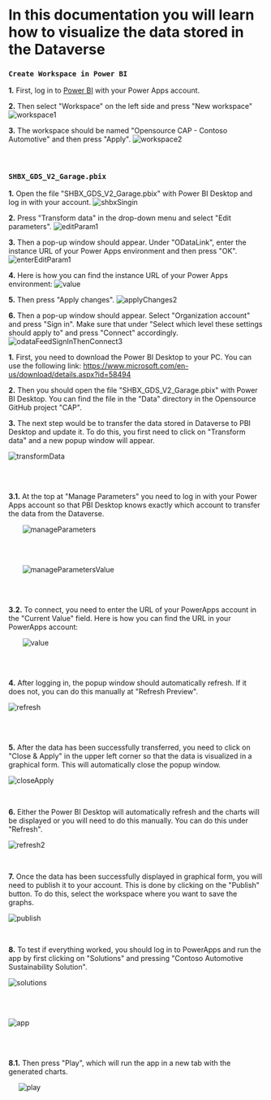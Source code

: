 # In this documentation you will learn how to visualize the data stored in the Dataverse

### **`Create Workspace in Power BI`**

**1.** First, log in to [Power BI](https://app.powerbi.com/) with your Power Apps account.

**2.** Then select "Workspace" on the left side and press "New workspace" <br />
![workspace1](https://github.com/shbxio/CAP/assets/43991954/e0413f7a-e056-4730-8d14-964ea5ed4d4b)

**3.** The workspace should be named "Opensource CAP - Contoso Automotive" and then press "Apply".
![workspace2](https://github.com/shbxio/CAP/assets/43991954/e3ce93ab-cebb-467c-9de5-4f0864525906)
<br />
<br />
<br />

### **`SHBX_GDS_V2_Garage.pbix`**

**1.** Open the file "SHBX_GDS_V2_Garage.pbix" with Power BI Desktop and log in with your account.
![shbxSingin](https://github.com/shbxio/CAP/assets/43991954/425b8a06-78cf-436a-ac8e-c04fca1a4480)

**2.** Press "Transform data" in the drop-down menu and select "Edit parameters".
![editParam1](https://github.com/shbxio/CAP/assets/43991954/e0bc2736-271c-4769-b049-952333bd1042)

**3.** Then a pop-up window should appear. Under "ODataLink", enter the instance URL of your Power Apps environment and then press "OK".
![enterEditParam1](https://github.com/shbxio/CAP/assets/43991954/6c23491e-9176-4daa-8b67-375a41c1b068)

**4.** Here is how you can find the instance URL of your Power Apps environment:
![value](https://github.com/shbxio/CAP/assets/43991954/86e2bd0e-a7db-490b-a780-e6f631373c19)

**5.** Then press "Apply changes".
![applyChanges2](https://github.com/shbxio/CAP/assets/43991954/63d8a6df-e790-46d2-b181-0c9a1e999d3c)

**6.** Then a pop-up window should appear. Select "Organization account" and press "Sign in". Make sure that under "Select which level these settings should apply to" and press "Connect" accordingly.
![odataFeedSignInThenConnect3](https://github.com/shbxio/CAP/assets/43991954/4e7330b6-c18b-4b03-941c-02a0515dde1f)





**1.** First, you need to download the Power BI Desktop to your PC. You can use the following link: https://www.microsoft.com/en-us/download/details.aspx?id=58494 


**2.** Then you should open the file "SHBX_GDS_V2_Garage.pbix" with Power BI Desktop. You can find the file in the "Data" directory in the Opensource GitHub project "CAP".   


**3.** The next step would be to transfer the data stored in Dataverse to PBI Desktop and update it. To do this, you first need to click on "Transform data" and a new popup window will appear.  

   ![transformData](https://github.com/shbxio/CAP/assets/43991954/8efe444c-ae0a-4a4b-b88b-f7065402b7ee)

<br /> <br />

   **3.1.** At the top at "Manage Parameters" you need to log in with your Power Apps account so that PBI Desktop knows exactly which account to transfer the data from the Dataverse.
   
&nbsp;&nbsp;&nbsp;&nbsp;&nbsp;&nbsp; ![manageParameters](https://github.com/shbxio/CAP/assets/43991954/965f6d23-1826-4bf7-b175-9466b94d44db)

<br /> <br />

&nbsp;&nbsp;&nbsp;&nbsp;&nbsp;&nbsp; ![manageParametersValue](https://github.com/shbxio/CAP/assets/43991954/73f54926-01b8-4482-af3d-805d514faae9)

<br /> <br />

   **3.2.** To connect, you need to enter the URL of your PowerApps account in the "Current Value" field. Here is how you can find the URL in your PowerApps account:
    
&nbsp;&nbsp;&nbsp;&nbsp;&nbsp;&nbsp; ![value](https://github.com/shbxio/CAP/assets/43991954/86e2bd0e-a7db-490b-a780-e6f631373c19)

<br /> <br /> 

**4.** After logging in, the popup window should automatically refresh. If it does not, you can do this manually at "Refresh Preview". 

   ![refresh](https://github.com/shbxio/CAP/assets/43991954/4e8f4c1d-be06-4084-aa32-5c054abebdb5)

<br /> <br /> 

**5.** After the data has been successfully transferred, you need to click on "Close & Apply" in the upper left corner so that the data is visualized in a graphical form. This will automatically close the popup window. 

   ![closeApply](https://github.com/shbxio/CAP/assets/43991954/7f6da884-ffd4-4496-a3a5-d8f148e74ca8)

<br /> 

**6.** Either the Power BI Desktop will automatically refresh and the charts will be displayed or you will need to do this manually. You can do this under "Refresh". 

   ![refresh2](https://github.com/shbxio/CAP/assets/43991954/ddcaed36-a7a0-4a25-bb03-43c386a2136c)

<br /> 

**7.** Once the data has been successfully displayed in graphical form, you will need to publish it to your account. This is done by clicking on the "Publish" button. To do this, select the workspace where you want to save the graphs. 

   ![publish](https://github.com/shbxio/CAP/assets/43991954/624e2806-c77e-4f40-a7c8-3515300dfd0f)

<br /> 

**8.** To test if everything worked, you should log in to PowerApps and run the app by first clicking on "Solutions" and pressing "Contoso Automotive Sustainability Solution". 

   ![solutions](https://github.com/shbxio/CAP/assets/43991954/058d3f5e-a45d-4b42-bcf6-1c00e048fe3b)

<br /> <br />

   ![app](https://github.com/shbxio/CAP/assets/43991954/6883a463-39af-471a-b81e-b1714c9910a3)

<br /> <br />

   **8.1.** Then press "Play", which will run the app in a new tab with the generated charts.
    
&nbsp;&nbsp;&nbsp;&nbsp; ![play](https://github.com/shbxio/CAP/assets/43991954/5cab2726-5fca-4afa-b8ff-7d564486d4db)
